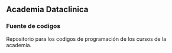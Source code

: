 ## Academia Dataclinica
### Fuente de codigos
Repositorio para los codigos de programación de los cursos de la academia.